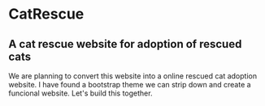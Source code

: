 # CatRescue
A cat rescue website for adoption of rescued cats
----------------

We are planning to convert this website into a online rescued cat adoption website. I have found a bootstrap theme we can strip down and create a funcional website. Let's build this together. 
